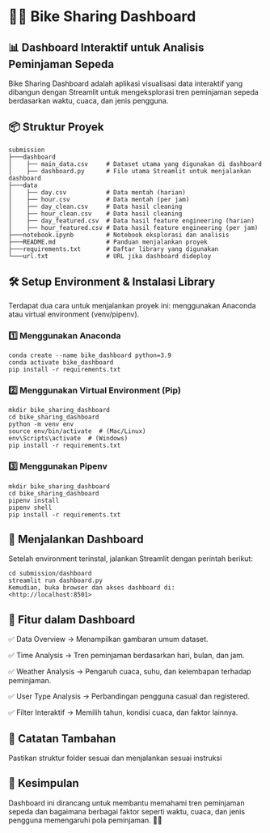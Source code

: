 # 🚴‍♂️ Bike Sharing Dashboard

## 📊 Dashboard Interaktif untuk Analisis Peminjaman Sepeda

Bike Sharing Dashboard adalah aplikasi visualisasi data interaktif yang dibangun dengan Streamlit untuk mengeksplorasi tren peminjaman sepeda berdasarkan waktu, cuaca, dan jenis pengguna.

## 📦 Struktur Proyek
```
submission
├───dashboard
│    ├── main_data.csv     # Dataset utama yang digunakan di dashboard
│    ├── dashboard.py      # File utama Streamlit untuk menjalankan dashboard
├───data
│    ├── day.csv           # Data mentah (harian)
│    ├── hour.csv          # Data mentah (per jam)
│    ├── day_clean.csv     # Data hasil cleaning
│    ├── hour_clean.csv    # Data hasil cleaning
│    ├── day_featured.csv  # Data hasil feature engineering (harian)
│    ├── hour_featured.csv # Data hasil feature engineering (per jam)
├───notebook.ipynb         # Notebook eksplorasi dan analisis
├───README.md              # Panduan menjalankan proyek
├───requirements.txt       # Daftar library yang digunakan
└───url.txt                # URL jika dashboard dideploy
```
## 🛠️ Setup Environment & Instalasi Library

Terdapat dua cara untuk menjalankan proyek ini: menggunakan Anaconda atau virtual environment (venv/pipenv).

### 1️⃣ Menggunakan Anaconda
```
conda create --name bike_dashboard python=3.9
conda activate bike_dashboard
pip install -r requirements.txt
```
### 2️⃣ Menggunakan Virtual Environment (Pip)
```
mkdir bike_sharing_dashboard
cd bike_sharing_dashboard
python -m venv env
source env/bin/activate  # (Mac/Linux)
env\Scripts\activate  # (Windows)
pip install -r requirements.txt
```
### 3️⃣ Menggunakan Pipenv
```
mkdir bike_sharing_dashboard
cd bike_sharing_dashboard
pipenv install
pipenv shell
pip install -r requirements.txt
```
## 🚀 Menjalankan Dashboard

Setelah environment terinstal, jalankan Streamlit dengan perintah berikut:
```
cd submission/dashboard
streamlit run dashboard.py
Kemudian, buka browser dan akses dashboard di:
<http://localhost:8501>
```
## 📝 Fitur dalam Dashboard

✅ Data Overview → Menampilkan gambaran umum dataset.

✅ Time Analysis → Tren peminjaman berdasarkan hari, bulan, dan jam.

✅ Weather Analysis → Pengaruh cuaca, suhu, dan kelembapan terhadap peminjaman.

✅ User Type Analysis → Perbandingan pengguna casual dan registered.

✅ Filter Interaktif → Memilih tahun, kondisi cuaca, dan faktor lainnya.

## 📌 Catatan Tambahan

Pastikan struktur folder sesuai dan menjalankan sesuai instruksi

## 🎯 Kesimpulan

Dashboard ini dirancang untuk membantu memahami tren peminjaman sepeda dan bagaimana berbagai faktor seperti waktu, cuaca, dan jenis pengguna memengaruhi pola peminjaman. 🚴‍♂️